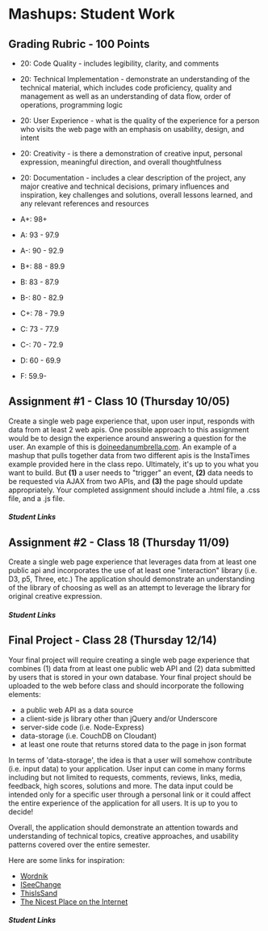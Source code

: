 Mashups: Student Work
===============================

Grading Rubric - 100 Points
---------------------------
* 20: Code Quality - includes legibility, clarity, and comments  
* 20: Technical Implementation - demonstrate an understanding of the technical material, which includes code proficiency, quality and  management as well as an understanding of data flow, order of operations, programming logic  
* 20: User Experience - what is the quality of the experience for a person who visits the web page with an emphasis on usability, design, and intent  
* 20: Creativity - is there a demonstration of creative input, personal expression, meaningful direction, and overall thoughtfulness  
* 20: Documentation - includes a clear description of the project, any major creative and technical decisions, primary influences and inspiration, key challenges and solutions, overall lessons learned, and any relevant references and resources

* A+:	98+
* A:	93 - 97.9 
* A-:	90 - 92.9  
* B+:	88 - 89.9
* B:	83 - 87.9
* B-:	80 - 82.9
* C+:	78 - 79.9
* C:	73 - 77.9
* C-: 	70 - 72.9
* D:	60 - 69.9
* F:	59.9-


Assignment #1 - Class 10 (Thursday 10/05)
-----------------------------------------
Create a single web page experience that, upon user input, responds with data from at least 2 web apis. One possible approach to this assignment would be to design the experience around answering a question for the user. An example of this is [doineedanumbrella.com](http://doineedanumbrella.com/). An example of a mashup that pulls together data from two different apis is the InstaTimes example provided here in the class repo. Ultimately, it's up to you what you want to build. But **(1)** a user needs to "trigger" an event, **(2)** data needs to be requested via AJAX from two APIs, and **(3)** the page should update appropriately. Your completed assignment should include a .html file, a .css file, and a .js file. 

##### Student Links

Assignment #2 - Class 18 (Thursday 11/09)
-----------------------------------------
Create a single web page experience that leverages data from at least one public api and incorporates the use of at least one "interaction" library (i.e. D3, p5, Three, etc.) The application should demonstrate an understanding of the library of choosing as well as an attempt to leverage the library for original creative expression. 

##### Student Links

Final Project - Class 28 (Thursday 12/14)
-----------------------------------------
Your final project will require creating a single web page experience that combines (1) data from at least one public web API and (2) data submitted by users that is stored in your own database. Your final project should be uploaded to the web before class and should incorporate the following elements:  
* a public web API as a data source
* a client-side js library other than jQuery and/or Underscore
* server-side code (i.e. Node-Express)
* data-storage (i.e. CouchDB on Cloudant)
* at least one route that returns stored data to the page in json format  

In terms of 'data-storage', the idea is that a user will somehow contribute (i.e. input data) to your application. User input can come in many forms including but not limited to requests, comments, reviews, links, media, feedback, high scores, solutions and more. The data input could be intended only for a specific user through a personal link or it could affect the entire experience of the application for all users. It is up to you to decide! 

Overall, the application should demonstrate an attention towards and understanding of technical topics, creative approaches, and usability patterns covered over the entire semester.

Here are some links for inspiration:  
* [Wordnik](https://www.wordnik.com/)
* [ISeeChange](https://www.iseechange.org/)
* [ThisIsSand](http://thisissand.com/)
* [The Nicest Place on the Internet](http://thenicestplaceontheinter.net/)  

##### Student Links